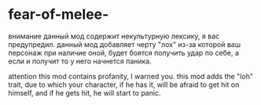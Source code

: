 # fear-of-melee-
внимание данный мод содержит некультурную лексику, я вас предупредил. данный мод добавляет черту "лох" из-за которой ваш персонаж при наличие оной, будет боятся получить удар по себе, а если и получит то у него начнется паника.


attention this mod contains profanity, I warned you. this mod adds the "loh" trait, due to which your character, if he has it, will be afraid to get hit on himself, and if he gets hit, he will start to panic.
